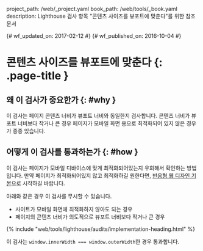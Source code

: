 project_path: /web/_project.yaml
book_path: /web/tools/_book.yaml
description: Lighthouse 검사 항목 "콘텐츠 사이즈를 뷰포트에 맞춘다"를 위한 참조 문서

{# wf_updated_on: 2017-02-12 #}
{# wf_published_on: 2016-10-04 #}

# 콘텐츠 사이즈를 뷰포트에 맞춘다  {: .page-title }

## 왜 이 검사가 중요한가 {: #why }

이 검사는 페이지 콘텐츠 너비가 뷰포트 너비와 동일한지 검사합니다.
콘텐츠 너비가 뷰포트 너비보다 작거나 큰 경우 페이지가 모바일 화면 용으로 최적화되어 있지 않은 경우가 종종 있습니다.

## 어떻게 이 검사를 통과하는가 {: #how }

이 검사는 페이지가 모바일 디바이스에 맞게 최적화되어있는지 우회해서 확인하는 방법입니다.
만약 페이지가 최적화되어있지 않고 최적화하길 원한다면, [반응형 웹 디자인 기본](/web/fundamentals/design-and-ui/responsive/)으로 시작하길 바랍니다.

아래와 같은 경우 이 검사를 무시할 수 있습니다.

* 사이트가 모바일 화면에 최적화하지 않아도 되는 경우
* 페이지의 콘텐츠 너비가 의도적으로 뷰포트 너비보다 작거나 큰 경우

{% include "web/tools/lighthouse/audits/implementation-heading.html" %}

이 검사는 `window.innerWidth === window.outerWidth`한 경우 통과합니다.
